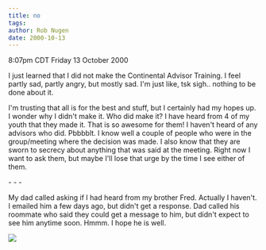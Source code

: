 ```yaml
---
title: no
tags: 
author: Rob Nugen
date: 2000-10-13
---
```


<title>No Fred No CAT</title>
<p class=date>8:07pm CDT Friday 13 October 2000

<p>I just learned that I did not make the Continental Advisor
Training.  I feel partly sad, partly angry, but mostly sad.  I'm just
like, tsk  sigh..  nothing to be done about it.

<p>I'm trusting that all is for the best and stuff, but I certainly
had my hopes up.  I wonder why I didn't make it.  Who did make it?  I
have heard from 4 of my youth that they made it.  That is so awesome
for them!  I haven't heard of any advisors who did.  Pbbbblt.  I know
well a couple of people who were in the group/meeting where the
decision was made.  I also know that they are sworn to secrecy about
anything that was said at the meeting.  Right now I want to ask them,
but maybe I'll lose that urge by the time I see either of them.

<p>- - -

<p>My dad called asking if I had heard from my brother Fred.  Actually
I haven't.  I emailed him a few days ago, but didn't get a response.
Dad called his roommate who said they could get a message to him, but
didn't expect to see him anytime soon.  Hmmm.  I hope he is well.

<p><img src='/images/rob/wL-ROB.gif'>

